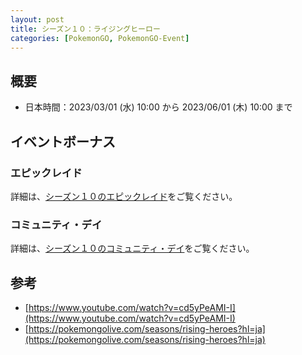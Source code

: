 ```yaml
---
layout: post
title: シーズン１０：ライジングヒーロー
categories: [PokemonGO, PokemonGO-Event]
---
```


## 概要

- 日本時間：2023/03/01 (水) 10:00 から 2023/06/01 (木) 10:00 まで

## イベントボーナス

### エピックレイド

詳細は、[シーズン１０のエピックレイド](https://game-resources.github.io/Post/Season-10-Epic-Raid/)をご覧ください。

### コミュニティ・デイ

詳細は、[シーズン１０のコミュニティ・デイ](https://game-resources.github.io/Post/Season-10-Community-Day/)をご覧ください。

## 参考

- [https://www.youtube.com/watch?v=cd5yPeAMI-I](https://www.youtube.com/watch?v=cd5yPeAMI-I)
- [https://pokemongolive.com/seasons/rising-heroes?hl=ja](https://pokemongolive.com/seasons/rising-heroes?hl=ja)